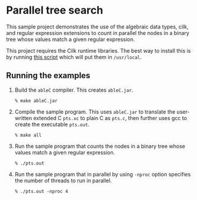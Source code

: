 # Parallel tree search

This sample project demonstrates the use of the algebraic data types, cilk, and
regular expression extensions to count in parallel the nodes in a binary tree
whose values match a given regular expression.

This project requires the Cilk runtime libraries. The best way to install this
is by running [this
script](http://melt.cs.umn.edu/downloads/install-cilk-libs.sh) which will put
them in ``/usr/local``.

## Running the examples

1. Build the `ableC` compiler. This creates `ableC.jar`.
   ```
   % make ableC.jar
   ```

2. Compile the sample program. This uses `ableC.jar` to translate the
   user-written extended C `pts.xc` to plain C as `pts.c`, then further uses gcc
   to create the executable `pts.out`.
   ```
   % make all
   ```

3. Run the sample program that counts the nodes in a binary tree whose values
   match a given regular expression.
   ```
   % ./pts.out
   ```

4. Run the sample program that in parallel by using `-nproc` option
   specifies the number of threads to run in parallel.
   ```
   % ./pts.out -nproc 4
   ```

